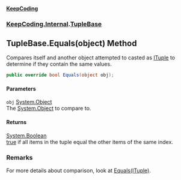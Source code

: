 #### [KeepCoding](index.md 'index')
### [KeepCoding.Internal](KeepCoding_Internal.md 'KeepCoding.Internal').[TupleBase](KeepCoding_Internal_TupleBase.md 'KeepCoding.Internal.TupleBase')
## TupleBase.Equals(object) Method
Compares itself and another object attempted to casted as [ITuple](KeepCoding_Internal_ITuple.md 'KeepCoding.Internal.ITuple') to determine if they contain the same values.  
```csharp
public override bool Equals(object obj);
```
#### Parameters
<a name='KeepCoding_Internal_TupleBase_Equals(object)_obj'></a>
`obj` [System.Object](https://docs.microsoft.com/en-us/dotnet/api/System.Object 'System.Object')  
The [System.Object](https://docs.microsoft.com/en-us/dotnet/api/System.Object 'System.Object') to compare to.
  
#### Returns
[System.Boolean](https://docs.microsoft.com/en-us/dotnet/api/System.Boolean 'System.Boolean')  
[true](https://docs.microsoft.com/en-us/dotnet/csharp/language-reference/builtin-types/bool 'https://docs.microsoft.com/en-us/dotnet/csharp/language-reference/builtin-types/bool') if all items in the tuple equal the other items of the same index.
### Remarks
For more details about comparison, look at [Equals(ITuple)](KeepCoding_Internal_TupleBase_Equals(KeepCoding_Internal_ITuple).md 'KeepCoding.Internal.TupleBase.Equals(KeepCoding.Internal.ITuple)').  
